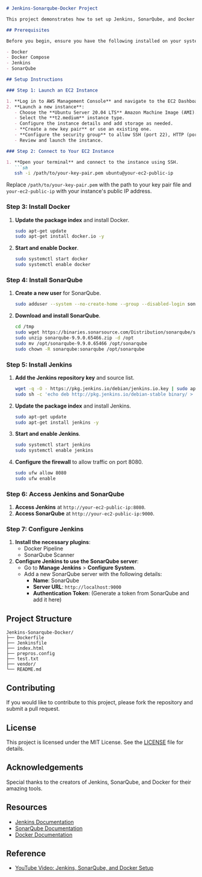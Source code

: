 

```markdown


# Jenkins-Sonarqube-Docker Project

This project demonstrates how to set up Jenkins, SonarQube, and Docker on an AWS EC2 instance to create a CI/CD pipeline for code quality analysis and continuous integration.

## Prerequisites

Before you begin, ensure you have the following installed on your system:

- Docker
- Docker Compose
- Jenkins
- SonarQube

## Setup Instructions

### Step 1: Launch an EC2 Instance

1. **Log in to AWS Management Console** and navigate to the EC2 Dashboard.
2. **Launch a new instance**:
   - Choose the **Ubuntu Server 20.04 LTS** Amazon Machine Image (AMI).
   - Select the **t2.medium** instance type.
   - Configure the instance details and add storage as needed.
   - **Create a new key pair** or use an existing one.
   - **Configure the security group** to allow SSH (port 22), HTTP (port 80), and custom TCP rules for Jenkins (port 8080) and SonarQube (port 9000).
   - Review and launch the instance.

### Step 2: Connect to Your EC2 Instance

1. **Open your terminal** and connect to the instance using SSH.
   ```sh
   ssh -i /path/to/your-key-pair.pem ubuntu@your-ec2-public-ip
   ```
   Replace `/path/to/your-key-pair.pem` with the path to your key pair file and `your-ec2-public-ip` with your instance's public IP address.

### Step 3: Install Docker

1. **Update the package index** and install Docker.
   ```sh
   sudo apt-get update
   sudo apt-get install docker.io -y
   ```
2. **Start and enable Docker**.
   ```sh
   sudo systemctl start docker
   sudo systemctl enable docker
   ```

### Step 4: Install SonarQube

1. **Create a new user** for SonarQube.
   ```sh
   sudo adduser --system --no-create-home --group --disabled-login sonarqube
   ```
2. **Download and install SonarQube**.
   ```sh
   cd /tmp
   sudo wget https://binaries.sonarsource.com/Distribution/sonarqube/sonarqube-9.9.0.65466.zip
   sudo unzip sonarqube-9.9.0.65466.zip -d /opt
   sudo mv /opt/sonarqube-9.9.0.65466 /opt/sonarqube
   sudo chown -R sonarqube:sonarqube /opt/sonarqube
   ```

### Step 5: Install Jenkins

1. **Add the Jenkins repository key** and source list.
   ```sh
   wget -q -O - https://pkg.jenkins.io/debian/jenkins.io.key | sudo apt-key add -
   sudo sh -c 'echo deb http://pkg.jenkins.io/debian-stable binary/ > /etc/apt/sources.list.d/jenkins.list'
   ```
2. **Update the package index** and install Jenkins.
   ```sh
   sudo apt-get update
   sudo apt-get install jenkins -y
   ```
3. **Start and enable Jenkins**.
   ```sh
   sudo systemctl start jenkins
   sudo systemctl enable jenkins
   ```
4. **Configure the firewall** to allow traffic on port 8080.
   ```sh
   sudo ufw allow 8080
   sudo ufw enable
   ```

### Step 6: Access Jenkins and SonarQube

1. **Access Jenkins** at `http://your-ec2-public-ip:8080`.
2. **Access SonarQube** at `http://your-ec2-public-ip:9000`.

### Step 7: Configure Jenkins

1. **Install the necessary plugins**:
   - Docker Pipeline
   - SonarQube Scanner
2. **Configure Jenkins to use the SonarQube server**:
   - Go to **Manage Jenkins** > **Configure System**.
   - Add a new SonarQube server with the following details:
     - **Name**: SonarQube
     - **Server URL**: `http://localhost:9000`
     - **Authentication Token**: (Generate a token from SonarQube and add it here)

## Project Structure

```plaintext
Jenkins-Sonarqube-Docker/
├── Dockerfile
├── Jenkinsfile
├── index.html
├── prepros.config
├── test.txt
├── vendor/
└── README.md
```

## Contributing

If you would like to contribute to this project, please fork the repository and submit a pull request.

## License

This project is licensed under the MIT License. See the [LICENSE](LICENSE) file for details.

## Acknowledgements

Special thanks to the creators of Jenkins, SonarQube, and Docker for their amazing tools.

## Resources

- [Jenkins Documentation](https://www.jenkins.io/doc/)
- [SonarQube Documentation](https://docs.sonarqube.org/)
- [Docker Documentation](https://docs.docker.com/)

## Reference

- [YouTube Video: Jenkins, SonarQube, and Docker Setup](https://www.youtube.com/watch?v=361bfIvXMBI&t=2705s)
```
